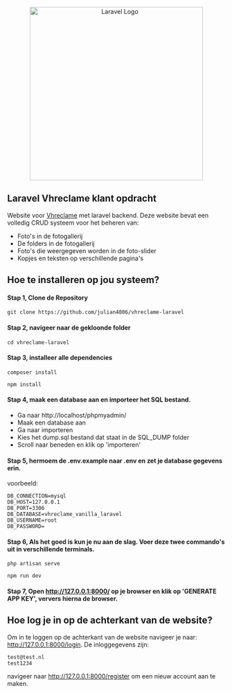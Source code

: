 <p align="center"><a href="https://vhreclame.nl/" target="_blank"><img src="https://vhreclame.nl/img/core-img/logo.png" width="400" alt="Laravel Logo"></a></p>

## Laravel Vhreclame klant opdracht

Website voor [Vhreclame](https://vhreclame.nl/) met laravel backend.
Deze website bevat een volledig CRUD systeem voor het beheren van:

-   Foto's in de fotogallerij
-   De folders in de fotogallerij
-   Foto's die weergegeven worden in de foto-slider
-   Kopjes en teksten op verschillende pagina's

## Hoe te installeren op jou systeem?

#### Stap 1, Clone de Repository

```
git clone https://github.com/julian4806/vhreclame-laravel
```

#### Stap 2, navigeer naar de gekloonde folder

```
cd vhreclame-laravel
```

#### Stap 3, installeer alle dependencies

```
composer install
```

```
npm install
```

#### Stap 4, maak een database aan en importeer het SQL bestand.

-   Ga naar http://localhost/phpmyadmin/
-   Maak een database aan
-   Ga naar importeren
-   Kies het dump.sql bestand dat staat in de SQL_DUMP folder
-   Scroll naar beneden en klik op 'importeren'

#### Stap 5, hermoem de .env.example naar .env en zet je database gegevens erin.

voorbeeld:

```
DB_CONNECTION=mysql
DB_HOST=127.0.0.1
DB_PORT=3306
DB_DATABASE=vhreclame_vanilla_laravel
DB_USERNAME=root
DB_PASSWORD=
```

#### Stap 6, Als het goed is kun je nu aan de slag. Voer deze twee commando's uit in verschillende terminals.

```
php artisan serve
```

```
npm run dev
```

#### Stap 7, Open http://127.0.0.1:8000/ op je browser en klik op 'GENERATE APP KEY', ververs hierna de browser.

## Hoe log je in op de achterkant van de website?

Om in te loggen op de achterkant van de website navigeer je naar: http://127.0.0.1:8000/login.
De inloggegevens zijn:

```
test@test.nl
test1234
```

navigeer naar http://127.0.0.1:8000/register om een nieuw account aan te maken.
